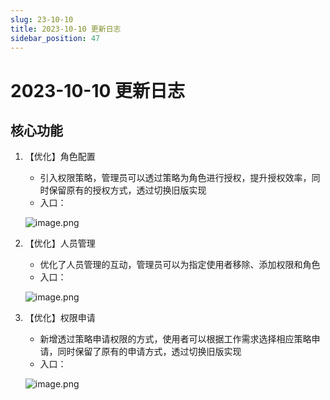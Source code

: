 ```yaml
---
slug: 23-10-10
title: 2023-10-10 更新日志
sidebar_position: 47
---
```



# 2023-10-10 更新日志


## 核心功能

1. 【优化】角色配置
    - 引入权限策略，管理员可以透过策略为角色进行授权，提升授权效率，同时保留原有的授权方式，透过切换旧版实现
    - 入口：

    ![image.png](/assets/1c19ee51eb11cc51a6c520255b4e693d.png)

2. 【优化】人员管理
    - 优化了人员管理的互动，管理员可以为指定使用者移除、添加权限和角色
    - 入口：

    ![image.png](/assets/f6ffad6cb416872a3db96244aa9e3c31.png)

3. 【优化】权限申请
    - 新增透过策略申请权限的方式，使用者可以根据工作需求选择相应策略申请，同时保留了原有的申请方式，透过切换旧版实现
    - 入口：

    ![image.png](/assets/f0e037780756a02e1e1b3cc269573345.png)

